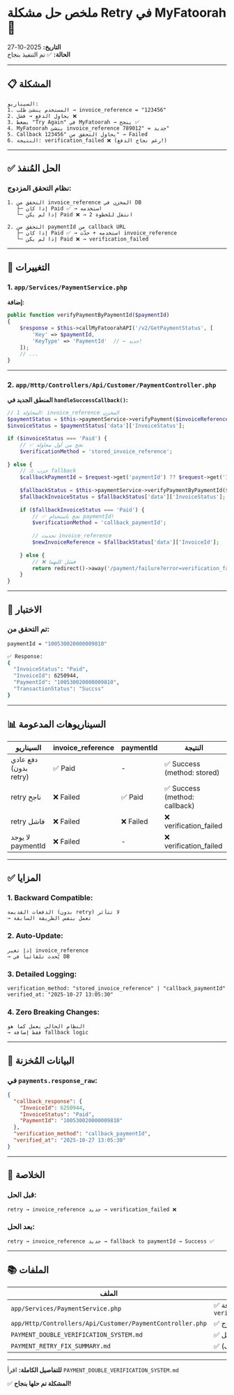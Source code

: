 # ملخص حل مشكلة Retry في MyFatoorah 🎯

**التاريخ:** 2025-10-27  
**الحالة:** ✅ تم التنفيذ بنجاح

---

## 📋 المشكلة

```
السيناريو:
1. المستخدم ينشئ طلب → invoice_reference = "123456"
2. يحاول الدفع → فشل ❌
3. يضغط "Try Again" في MyFatoorah → ينجح ✅
4. MyFatoorah ينشئ invoice_reference جديد = "789012"
5. Callback يحاول التحقق من "123456" → Failed
6. النتيجة: verification_failed ❌ (رغم نجاح الدفع!)
```

---

## ✅ الحل المُنفذ

### نظام التحقق المزدوج:

```
1. التحقق من invoice_reference المخزن في DB
   ├─ إذا كان Paid ✅ → استخدمه
   └─ إذا لم يكن Paid ❌ → انتقل للخطوة 2

2. التحقق من paymentId من callback URL
   ├─ إذا كان Paid ✅ → استخدمه + حدّث invoice_reference
   └─ إذا لم يكن Paid ❌ → verification_failed
```

---

## 🔧 التغييرات

### 1. `app/Services/PaymentService.php`

**إضافة:**
```php
public function verifyPaymentByPaymentId($paymentId)
{
    $response = $this->callMyFatoorahAPI('/v2/GetPaymentStatus', [
        'Key' => $paymentId,
        'KeyType' => 'PaymentId'  // ← جديد!
    ]);
    // ...
}
```

---

### 2. `app/Http/Controllers/Api/Customer/PaymentController.php`

**المنطق الجديد في `handleSuccessCallback()`:**

```php
// المحاولة 1: invoice_reference المخزن
$paymentStatus = $this->paymentService->verifyPayment($invoiceReference);
$invoiceStatus = $paymentStatus['data']['InvoiceStatus'];

if ($invoiceStatus === 'Paid') {
    // ✅ نجح من أول محاولة
    $verificationMethod = 'stored_invoice_reference';
    
} else {
    // ⚠️ جرب fallback
    $callbackPaymentId = $request->get('paymentId') ?? $request->get('Id');
    
    $fallbackStatus = $this->paymentService->verifyPaymentByPaymentId($callbackPaymentId);
    $fallbackInvoiceStatus = $fallbackStatus['data']['InvoiceStatus'];
    
    if ($fallbackInvoiceStatus === 'Paid') {
        // ✅ نجح باستخدام paymentId!
        $verificationMethod = 'callback_paymentId';
        
        // تحديث invoice_reference
        $newInvoiceReference = $fallbackStatus['data']['InvoiceId'];
        
    } else {
        // ❌ فشل كليهما
        return redirect()->away('/payment/failure?error=verification_failed');
    }
}
```

---

## 🧪 الاختبار

### تم التحقق من:
```bash
paymentId = "100530020000009810"

✅ Response:
{
  "InvoiceStatus": "Paid",
  "InvoiceId": 6250944,
  "PaymentId": "100530020000009810",
  "TransactionStatus": "Succss"
}
```

---

## 📊 السيناريوهات المدعومة

| السيناريو | invoice_reference | paymentId | النتيجة |
|-----------|------------------|-----------|---------|
| دفع عادي (بدون retry) | ✅ Paid | - | ✅ Success (method: stored) |
| retry ناجح | ❌ Failed | ✅ Paid | ✅ Success (method: callback) |
| retry فاشل | ❌ Failed | ❌ Failed | ❌ verification_failed |
| لا يوجد paymentId | ❌ Failed | - | ❌ verification_failed |

---

## ✅ المزايا

### 1. Backward Compatible:
```
الدفعات القديمة (بدون retry) لا تتأثر
→ تعمل بنفس الطريقة السابقة
```

### 2. Auto-Update:
```
إذا تغير invoice_reference
→ يُحدث تلقائياً في DB
```

### 3. Detailed Logging:
```
verification_method: "stored_invoice_reference" | "callback_paymentId"
verified_at: "2025-10-27 13:05:30"
```

### 4. Zero Breaking Changes:
```
النظام الحالي يعمل كما هو
→ فقط إضافة fallback logic
```

---

## 📝 البيانات المُخزنة

### في `payments.response_raw`:

```json
{
  "callback_response": {
    "InvoiceId": 6250944,
    "InvoiceStatus": "Paid",
    "PaymentId": "100530020000009810"
  },
  "verification_method": "callback_paymentId",
  "verified_at": "2025-10-27 13:05:30"
}
```

---

## 🎯 الخلاصة

### قبل الحل:
```
retry → invoice_reference جديد → verification_failed ❌
```

### بعد الحل:
```
retry → invoice_reference جديد → fallback to paymentId → Success ✅
```

---

## 📚 الملفات

| الملف | التغيير |
|-------|---------|
| `app/Services/PaymentService.php` | ✅ إضافة `verifyPaymentByPaymentId()` |
| `app/Http/Controllers/Api/Customer/PaymentController.php` | ✅ نظام التحقق المزدوج |
| `PAYMENT_DOUBLE_VERIFICATION_SYSTEM.md` | ✅ توثيق شامل |
| `PAYMENT_RETRY_FIX_SUMMARY.md` | ✅ ملخص سريع (هذا الملف) |

---

**للتفاصيل الكاملة:** اقرأ `PAYMENT_DOUBLE_VERIFICATION_SYSTEM.md`

✅ **المشكلة تم حلها بنجاح!**

